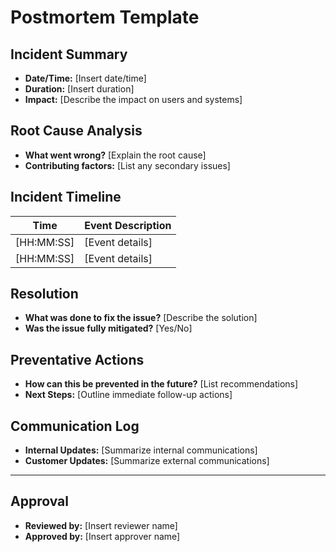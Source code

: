 # Postmortem Template

## Incident Summary

- **Date/Time:** [Insert date/time]
- **Duration:** [Insert duration]
- **Impact:** [Describe the impact on users and systems]

## Root Cause Analysis

- **What went wrong?** [Explain the root cause]
- **Contributing factors:** [List any secondary issues]

## Incident Timeline

| Time       | Event Description |
| ---------- | ----------------- |
| [HH:MM:SS] | [Event details]   |
| [HH:MM:SS] | [Event details]   |

## Resolution

- **What was done to fix the issue?** [Describe the solution]
- **Was the issue fully mitigated?** [Yes/No]

## Preventative Actions

- **How can this be prevented in the future?** [List recommendations]
- **Next Steps:** [Outline immediate follow-up actions]

## Communication Log

- **Internal Updates:** [Summarize internal communications]
- **Customer Updates:** [Summarize external communications]

---

## Approval

- **Reviewed by:** [Insert reviewer name]
- **Approved by:** [Insert approver name]
